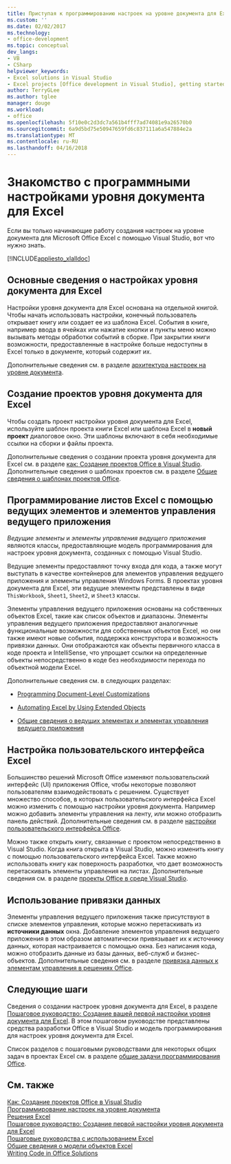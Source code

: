 ```yaml
---
title: Приступая к программированию настроек на уровне документа для Excel | Документы Microsoft
ms.custom: ''
ms.date: 02/02/2017
ms.technology:
- office-development
ms.topic: conceptual
dev_langs:
- VB
- CSharp
helpviewer_keywords:
- Excel solutions in Visual Studio
- Excel projects [Office development in Visual Studio], getting started
author: TerryGLee
ms.author: tglee
manager: douge
ms.workload:
- office
ms.openlocfilehash: 5f10e0c2d3dc7a561b4fff7ad74081e9a26570b0
ms.sourcegitcommit: 6a9d5bd75e50947659fd6c837111a6a547884e2a
ms.translationtype: MT
ms.contentlocale: ru-RU
ms.lasthandoff: 04/16/2018
---
```

# <a name="getting-started-programming-document-level-customizations-for-excel"></a>Знакомство с программными настройками уровня документа для Excel
  Если вы только начинающие работу создания настроек на уровне документа для Microsoft Office Excel с помощью Visual Studio, вот что нужно знать.  
  
 [!INCLUDE[appliesto_xlalldoc](../vsto/includes/appliesto-xlalldoc-md.md)]  
  
## <a name="understanding-how-document-level-customizations-for-excel-work"></a>Основные сведения о настройках уровня документа для Excel  
 Настройки уровня документа для Excel основана на отдельной книгой. Чтобы начать использовать настройки, конечный пользователь открывает книгу или создает ее из шаблона Excel. События в книге, например ввода в ячейках или нажатие кнопки и пункты меню можно вызывать методы обработки событий в сборке. При закрытии книги возможности, предоставленные в настройке больше недоступны в Excel только в документе, который содержит их.  
  
 Дополнительные сведения см. в разделе [архитектура настроек на уровне документа](../vsto/architecture-of-document-level-customizations.md).  
  
## <a name="creating-document-level-projects-for-excel"></a>Создание проектов уровня документа для Excel  
 Чтобы создать проект настройки уровня документа для Excel, используйте шаблон проекта книги Excel или шаблона Excel в **новый проект** диалоговое окно. Эти шаблоны включают в себя необходимые ссылки на сборки и файлы проекта.  
  
 Дополнительные сведения о создании проекта уровня документа для Excel см. в разделе [как: Создание проектов Office в Visual Studio](../vsto/how-to-create-office-projects-in-visual-studio.md). Дополнительные сведения о шаблонах проектов см. в разделе [Общие сведения о шаблонах проектов Office](../vsto/office-project-templates-overview.md).  
  
## <a name="programming-excel-workbooks-by-using-host-items-and-host-controls"></a>Программирование листов Excel с помощью ведущих элементов и элементов управления ведущего приложения  
 *Ведущие элементы* и *элементы управления ведущего приложения* являются классы, предоставляющие модель программирования для настроек уровня документа, созданных с помощью Visual Studio.  
  
 Ведущие элементы предоставляют точку входа для кода, а также могут выступать в качестве контейнеров для элементов управления ведущего приложения и элементы управления Windows Forms. В проектах уровня документа для Excel, эти ведущие элементы представлены в виде `ThisWorkbook`, `Sheet1`, `Sheet2`, и `Sheet3` классы.  
  
 Элементы управления ведущего приложения основаны на собственных объектов Excel, такие как список объектов и диапазоны. Элементы управления ведущего приложения предоставляют аналогичные функциональные возможности для собственных объектов Excel, но они также имеют новые события, поддержка конструктора и возможность привязки данных. Они отображаются как объекты первичного класса в коде проекта и IntelliSense, что упрощает ссылки на определенные объекты непосредственно в коде без необходимости перехода по объектной модели Excel.  
  
 Дополнительные сведения см. в следующих разделах:  
  
-   [Programming Document-Level Customizations](../vsto/programming-document-level-customizations.md)  
  
-   [Automating Excel by Using Extended Objects](../vsto/automating-excel-by-using-extended-objects.md)  
  
-   [Общие сведения о ведущих элементах и элементах управления ведущего приложения](../vsto/host-items-and-host-controls-overview.md)  
  
## <a name="customizing-the-user-interface-of-excel"></a>Настройка пользовательского интерфейса Excel  
 Большинство решений Microsoft Office изменяют пользовательский интерфейс (UI) приложения Office, чтобы некоторые позволяют пользователям взаимодействовать с решением. Существует множество способов, в которых пользовательского интерфейса Excel можно изменить с помощью настройки уровня документа. Например можно добавить элементы управления на ленту, или можно отобразить панель действий. Дополнительные сведения см. в разделе [настройки пользовательского интерфейса Office](../vsto/office-ui-customization.md).  
  
 Можно также открыть книгу, связанные с проектом непосредственно в Visual Studio. Когда книга открыта в Visual Studio, можно изменить книгу с помощью пользовательского интерфейса Excel. Также можно использовать книгу как поверхность разработки, что дает возможность перетаскивать элементы управления на листах. Дополнительные сведения см. в разделе [проекты Office в среде Visual Studio](../vsto/office-projects-in-the-visual-studio-environment.md).  
  
## <a name="using-data-binding"></a>Использование привязки данных  
 Элементы управления ведущего приложения также присутствуют в списке элементов управления, которые можно перетаскивать из **источники данных** окна. Добавление элементов управления ведущего приложения в этом образом автоматически привязывает их к источнику данных, которая настраивается с помощью окна. Без написания кода, можно отобразить данные из базы данных, веб-служб и бизнес-объектов. Дополнительные сведения см. в разделе [привязка данных к элементам управления в решениях Office](../vsto/binding-data-to-controls-in-office-solutions.md).  
  
## <a name="next-steps"></a>Следующие шаги  
 Сведения о создании настроек уровня документа для Excel, в разделе [Пошаговое руководство: Создание вашей первой настройки уровня документа для Excel](../vsto/walkthrough-creating-your-first-document-level-customization-for-excel.md). В этом пошаговом руководстве представлены средства разработки Office в Visual Studio и модель программирования для настроек уровня документа для Excel.  
  
 Список разделов с пошаговыми руководствами для некоторых общих задач в проектах Excel см. в разделе [общие задачи программирования Office](../vsto/common-tasks-in-office-programming.md).  
  
## <a name="see-also"></a>См. также  
 [Как: Создание проектов Office в Visual Studio](../vsto/how-to-create-office-projects-in-visual-studio.md)   
 [Программирование настроек на уровне документа](../vsto/programming-document-level-customizations.md)   
 [Решения Excel](../vsto/excel-solutions.md)   
 [Пошаговое руководство: Создание первой настройки уровня документа для Excel](../vsto/walkthrough-creating-your-first-document-level-customization-for-excel.md)   
 [Пошаговые руководства с использованием Excel](../vsto/walkthroughs-using-excel.md)   
 [Общие сведения о модели объектов Excel](../vsto/excel-object-model-overview.md)   
 [Writing Code in Office Solutions](../vsto/writing-code-in-office-solutions.md)  
  
  